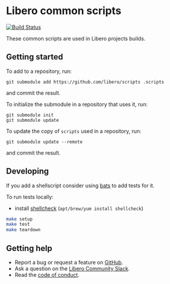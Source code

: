 Libero common scripts
=====================

[![Build Status](https://github.com/libero/scripts/workflows/CI/badge.svg?branch=master)](https://github.com/libero/scripts/actions?query=branch%3Amaster+workflow%3ACI)

These common scripts are used in Libero projects builds.

Getting started
---------------

To add to a repository, run:

```
git submodule add https://github.com/libero/scripts .scripts
```

and commit the result.

To initialize the submodule in a repository that uses it, run:

```
git submodule init
git submodule update
```

To update the copy of `scripts` used in a repository, run:

```
git submodule update --remote
```

and commit the result.


Developing
----------

If you add a shellscript consider using [bats](https://github.com/bats-core/bats-core) to add tests for it.

To run tests locally:

- install [shellcheck](https://github.com/koalaman/shellcheck#user-content-installing) (`apt/brew/yum install shellcheck`)

```sh
make setup
make test
make teardown
```


Getting help
------------

- Report a bug or request a feature on [GitHub](https://github.com/libero/libero/issues/new/choose).
- Ask a question on the [Libero Community Slack](https://libero-community.slack.com/).
- Read the [code of conduct](https://libero.pub/code-of-conduct).
